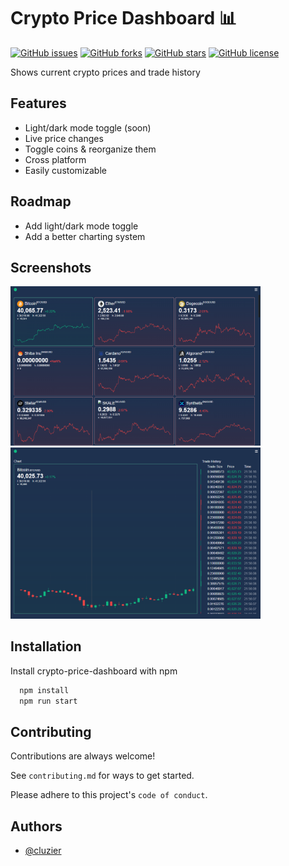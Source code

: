 
# Crypto Price Dashboard 📊

[![GitHub issues](https://img.shields.io/github/issues/cluzier/crypto-price-dashboard)](https://github.com/cluzier/crypto-price-dashboard/issues)
[![GitHub forks](https://img.shields.io/github/forks/cluzier/crypto-price-dashboard)](https://github.com/cluzier/crypto-price-dashboard/network)
[![GitHub stars](https://img.shields.io/github/stars/cluzier/crypto-price-dashboard)](https://github.com/cluzier/crypto-price-dashboard/stargazers)
[![GitHub license](https://img.shields.io/github/license/cluzier/crypto-price-dashboard)](https://github.com/cluzier/crypto-price-dashboard)
  

Shows current crypto prices and trade history


## Features

- Light/dark mode toggle (soon)
- Live price changes
- Toggle coins & reorganize them
- Cross platform
- Easily customizable

  
## Roadmap

- Add light/dark mode toggle
- Add a better charting system

  
## Screenshots

<div class="flex">
<img width="400" src="./public/img/img1.png"/>
<img width="400" src="./public/img/img2.png"/>
</div>
  
## Installation 

Install crypto-price-dashboard with npm

```bash 
  npm install
  npm run start
```
    
## Contributing

Contributions are always welcome!

See `contributing.md` for ways to get started.

Please adhere to this project's `code of conduct`.

  
## Authors

- [@cluzier](https://www.github.com/cluzier)

  
